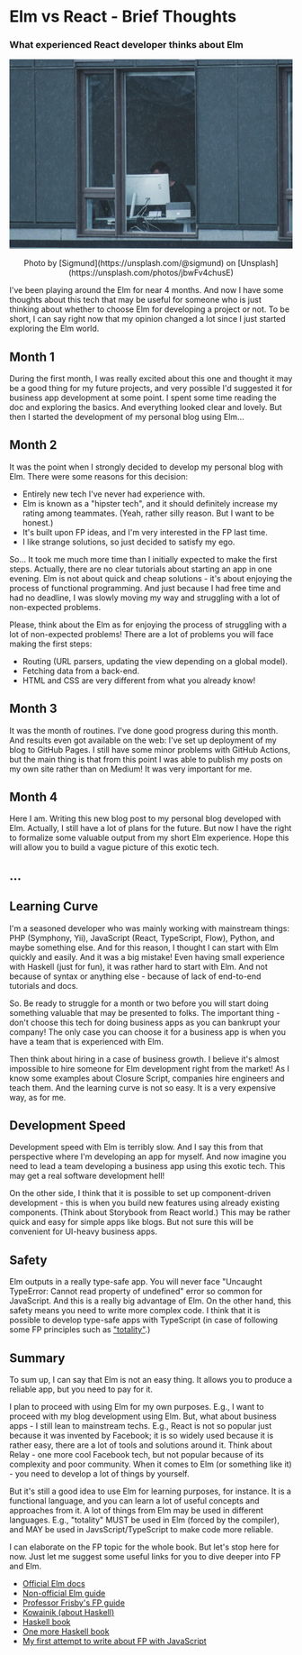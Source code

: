 # Elm vs React - Brief Thoughts

### What experienced React developer thinks about Elm

![Cover](/content/blog/posts/elm-vs-react-brief-thoughts/cover.jpg)
<center>Photo by [Sigmund](https://unsplash.com/@sigmund) on [Unsplash](https://unsplash.com/photos/jbwFv4chusE)</center>

I've been playing around the Elm for near 4 months. And now I have some thoughts about this tech that may be useful for someone who is just thinking about whether to choose Elm for developing a project or not. To be short, I can say right now that my opinion changed a lot since I just started exploring the Elm world.

## Month 1

During the first month, I was really excited about this one and thought it may be a good thing for my future projects, and very possible I'd suggested it for business app development at some point. I spent some time reading the doc and exploring the basics. And everything looked clear and lovely. But then I started the development of my personal blog using Elm...

## Month 2

It was the point when I strongly decided to develop my personal blog with Elm. There were some reasons for this decision:

- Entirely new tech I've never had experience with.
- Elm is known as a "hipster tech", and it should definitely increase my rating among teammates. (Yeah, rather silly reason. But I want to be honest.)
- It's built upon FP ideas, and I'm very interested in the FP last time.
- I like strange solutions, so just decided to satisfy my ego.

So... It took me much more time than I initially expected to make the first steps. Actually, there are no clear tutorials about starting an app in one evening. Elm is not about quick and cheap solutions - it's about enjoying the process of functional programming. And just because I had free time and had no deadline, I was slowly moving my way and struggling with a lot of non-expected problems.

Please, think about the Elm as for enjoying the process of struggling with a lot of non-expected problems! There are a lot of problems you will face making the first steps:

- Routing (URL parsers, updating the view depending on a global model).
- Fetching data from a back-end.
- HTML and CSS are very different from what you already know!

## Month 3

It was the month of routines. I've done good progress during this month. And results even got available on the web: I've set up deployment of my blog to GitHub Pages. I still have some minor problems with GitHub Actions, but the main thing is that from this point I was able to publish my posts on my own site rather than on Medium! It was very important for me.

## Month 4

Here I am. Writing this new blog post to my personal blog developed with Elm. Actually, I still have a lot of plans for the future. But now I have the right to formalize some valuable output from my short Elm experience. Hope this will allow you to build a vague picture of this exotic tech.

## ...

## Learning Curve

I'm a seasoned developer who was mainly working with mainstream things: PHP (Symphony, Yii), JavaScript (React, TypeScript, Flow), Python, and maybe something else. And for this reason, I thought I can start with Elm quickly and easily. And it was a big mistake! Even having small experience with Haskell (just for fun), it was rather hard to start with Elm. And not because of syntax or anything else - because of lack of end-to-end tutorials and docs.

So. Be ready to struggle for a month or two before you will start doing something valuable that may be presented to folks. The important thing - don't choose this tech for doing business apps as you can bankrupt your company! The only case you can choose it for a business app is when you have a team that is experienced with Elm.

Then think about hiring in a case of business growth. I believe it's almost impossible to hire someone for Elm development right from the market! As I know some examples about Closure Script, companies hire engineers and teach them. And the learning curve is not so easy. It is a very expensive way, as for me.

## Development Speed

Development speed with Elm is terribly slow. And I say this from that perspective where I'm developing an app for myself. And now imagine you need to lead a team developing a business app using this exotic tech. This may get a real software development hell!

On the other side, I think that it is possible to set up component-driven development - this is when you build new features using already existing components. (Think about Storybook from React world.) This may be rather quick and easy for simple apps like blogs. But not sure this will be convenient for UI-heavy business apps.

## Safety

Elm outputs in a really type-safe app. You will never face "Uncaught TypeError: Cannot read property of undefined" error so common for JavaScript. And this is a really big advantage of Elm. On the other hand, this safety means you need to write more complex code. I think that it is possible to develop type-safe apps with TypeScript (in case of following some FP principles such as ["totality"](https://kowainik.github.io/posts/totality).)

## Summary

To sum up, I can say that Elm is not an easy thing. It allows you to produce a reliable app, but you need to pay for it.

I plan to proceed with using Elm for my own purposes. E.g., I want to proceed with my blog development using Elm. But, what about business apps - I still lean to mainstream techs. E.g., React is not so popular just because it was invented by Facebook; it is so widely used because it is rather easy, there are a lot of tools and solutions around it. Think about Relay - one more cool Facebook tech, but not popular because of its complexity and poor community. When it comes to Elm (or something like it) - you need to develop a lot of things by yourself.

But it's still a good idea to use Elm for learning purposes, for instance. It is a functional language, and you can learn a lot of useful concepts and approaches from it. A lot of things from Elm may be used in different languages. E.g., "totality" MUST be used in Elm (forced by the compiler), and MAY be used in JavsScript/TypeScript to make code more reliable.

I can elaborate on the FP topic for the whole book. But let's stop here for now. Just let me suggest some useful links for you to dive deeper into FP and Elm.

- [Official Elm docs](https://elm-lang.org/docs)
- [Non-official Elm guide](https://elmprogramming.com/)
- [Professor Frisby's FP guide](https://mostly-adequate.gitbook.io/mostly-adequate-guide/)
- [Kowainik (about Haskell)](https://kowainik.github.io/)
- [Haskell book](https://haskellbook.com/)
- [One more Haskell book](http://learnyouahaskell.com/)
- [My first attempt to write about FP with JavaScript](https://balovbohdan.github.io/#/post/fp-notes-purity-1)
